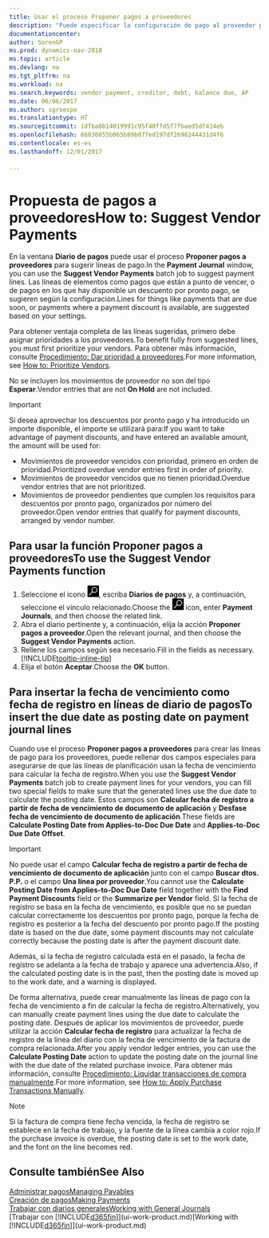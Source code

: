 ```yaml
---
title: Usar el proceso Proponer pagos a proveedores
description: "Puede especificar la configuración de pago al proveedor para obtener sugerencias o propuestas de pagos que están a punto de vencer o en los que hay un descuento."
documentationcenter: 
author: SorenGP
ms.prod: dynamics-nav-2018
ms.topic: article
ms.devlang: na
ms.tgt_pltfrm: na
ms.workload: na
ms.search.keywords: vendor payment, creditor, debt, balance due, AP
ms.date: 06/06/2017
ms.author: sgroespe
ms.translationtype: HT
ms.sourcegitcommit: 1dfba8b14019991c95f40ffd5f7fbaed5df414eb
ms.openlocfilehash: 66030855b065b89b077ed197df2698244431d4f6
ms.contentlocale: es-es
ms.lasthandoff: 12/01/2017

---
```

# <a name="how-to-suggest-vendor-payments"></a><span data-ttu-id="b2273-103">Propuesta de pagos a proveedores</span><span class="sxs-lookup"><span data-stu-id="b2273-103">How to: Suggest Vendor Payments</span></span>
<span data-ttu-id="b2273-104">En la ventana **Diario de pagos** puede usar el proceso **Proponer pagos a proveedores** para sugerir líneas de pago.</span><span class="sxs-lookup"><span data-stu-id="b2273-104">In the **Payment Journal** window, you can use the **Suggest Vendor Payments** batch job to suggest payment lines.</span></span> <span data-ttu-id="b2273-105">Las líneas de elementos como pagos que están a punto de vencer, o de pagos en los que hay disponible un descuento por pronto pago, se sugieren según la configuración.</span><span class="sxs-lookup"><span data-stu-id="b2273-105">Lines for things like payments that are due soon, or payments where a payment discount is available, are suggested based on your settings.</span></span>

<span data-ttu-id="b2273-106">Para obtener ventaja completa de las líneas sugeridas, primero debe asignar prioridades a los proveedores.</span><span class="sxs-lookup"><span data-stu-id="b2273-106">To benefit fully from suggested lines, you must first prioritize your vendors.</span></span> <span data-ttu-id="b2273-107">Para obtener más información, consulte [Procedimiento: Dar prioridad a proveedores](purchasing-how-prioritize-vendors.md).</span><span class="sxs-lookup"><span data-stu-id="b2273-107">For more information, see [How to: Prioritize Vendors](purchasing-how-prioritize-vendors.md).</span></span>  

<span data-ttu-id="b2273-108">No se incluyen los movimientos de proveedor no son del tipo **Esperar**.</span><span class="sxs-lookup"><span data-stu-id="b2273-108">Vendor entries that are not **On Hold** are not included.</span></span>  

> [!IMPORTANT]  
>   <span data-ttu-id="b2273-109">Si desea aprovechar los descuentos por pronto pago y ha introducido un importe disponible, el importe se utilizará para:</span><span class="sxs-lookup"><span data-stu-id="b2273-109">If you want to take advantage of payment discounts, and have entered an available amount, the amount will be used for:</span></span>  

* <span data-ttu-id="b2273-110">Movimientos de proveedor vencidos con prioridad, primero en orden de prioridad.</span><span class="sxs-lookup"><span data-stu-id="b2273-110">Prioritized overdue vendor entries first in order of priority.</span></span>  
* <span data-ttu-id="b2273-111">Movimientos de proveedor vencidos que no tienen prioridad.</span><span class="sxs-lookup"><span data-stu-id="b2273-111">Overdue vendor entries that are not prioritized.</span></span>  
* <span data-ttu-id="b2273-112">Movimientos de proveedor pendientes que cumplen los requisitos para descuentos por pronto pago, organizados por número del proveedor.</span><span class="sxs-lookup"><span data-stu-id="b2273-112">Open vendor entries that qualify for payment discounts, arranged by vendor number.</span></span>  

## <a name="to-use-the-suggest-vendor-payments-function"></a><span data-ttu-id="b2273-113">Para usar la función Proponer pagos a proveedores</span><span class="sxs-lookup"><span data-stu-id="b2273-113">To use the Suggest Vendor Payments function</span></span>
1. <span data-ttu-id="b2273-114">Seleccione el icono ![Buscar página o informe](media/ui-search/search_small.png "icono Buscar página o informe"), escriba **Diarios de pagos** y, a continuación, seleccione el vínculo relacionado.</span><span class="sxs-lookup"><span data-stu-id="b2273-114">Choose the ![Search for Page or Report](media/ui-search/search_small.png "Search for Page or Report icon") icon, enter **Payment Journals**, and then choose the related link.</span></span>  
2. <span data-ttu-id="b2273-115">Abra el diario pertinente y, a continuación, elija la acción **Proponer pagos a proveedor**.</span><span class="sxs-lookup"><span data-stu-id="b2273-115">Open the relevant journal, and then choose the **Suggest Vendor Payments** action.</span></span>  
3. <span data-ttu-id="b2273-116">Rellene los campos según sea necesario.</span><span class="sxs-lookup"><span data-stu-id="b2273-116">Fill in the fields as necessary.</span></span> [!INCLUDE[tooltip-inline-tip](includes/tooltip-inline-tip_md.md)]  
4. <span data-ttu-id="b2273-117">Elija el botón **Aceptar**.</span><span class="sxs-lookup"><span data-stu-id="b2273-117">Choose the **OK** button.</span></span>  

## <a name="to-insert-the-due-date-as-posting-date-on-payment-journal-lines"></a><span data-ttu-id="b2273-118">Para insertar la fecha de vencimiento como fecha de registro en líneas de diario de pagos</span><span class="sxs-lookup"><span data-stu-id="b2273-118">To insert the due date as posting date on payment journal lines</span></span>
<span data-ttu-id="b2273-119">Cuando use el proceso **Proponer pagos a proveedores** para crear las líneas de pago para los proveedores, puede rellenar dos campos especiales para asegurarse de que las líneas de planificación usan la fecha de vencimiento para calcular la fecha de registro.</span><span class="sxs-lookup"><span data-stu-id="b2273-119">When you use the **Suggest Vendor Payments** batch job to create payment lines for your vendors, you can fill two special fields to make sure that the generated lines use the due date to calculate the posting date.</span></span> <span data-ttu-id="b2273-120">Estos campos son **Calcular fecha de registro a partir de fecha de vencimiento de documento de aplicación** y **Desfase fecha de vencimiento de documento de aplicación**.</span><span class="sxs-lookup"><span data-stu-id="b2273-120">These fields are **Calculate Posting Date from Applies-to-Doc Due Date** and **Applies-to-Doc Due Date Offset**.</span></span>  

> [!IMPORTANT]  
>   <span data-ttu-id="b2273-121">No puede usar el campo **Calcular fecha de registro a partir de fecha de vencimiento de documento de aplicación** junto con el campo **Buscar dtos. P.P.** o el campo **Una línea por proveedor**.</span><span class="sxs-lookup"><span data-stu-id="b2273-121">You cannot use the **Calculate Posting Date from Applies-to-Doc Due Date** field together with the **Find Payment Discounts** field or the **Summarize per Vendor** field.</span></span> <span data-ttu-id="b2273-122">Si la fecha de registro se basa en la fecha de vencimiento, es posible que no se puedan calcular correctamente los descuentos por pronto pago, porque la fecha de registro es posterior a la fecha del descuento por pronto pago.</span><span class="sxs-lookup"><span data-stu-id="b2273-122">If the posting date is based on the due date, some payment discounts may not calculate correctly because the posting date is after the payment discount date.</span></span>  

<span data-ttu-id="b2273-123">Además, si la fecha de registro calculada está en el pasado, la fecha de registro se adelanta a la fecha de trabajo y aparece una advertencia.</span><span class="sxs-lookup"><span data-stu-id="b2273-123">Also, if the calculated posting date is in the past, then the posting date is moved up to the work date, and a warning is displayed.</span></span>  

<span data-ttu-id="b2273-124">De forma alternativa, puede crear manualmente las líneas de pago con la fecha de vencimiento a fin de calcular la fecha de registro.</span><span class="sxs-lookup"><span data-stu-id="b2273-124">Alternatively, you can manually create payment lines using the due date to calculate the posting date.</span></span> <span data-ttu-id="b2273-125">Después de aplicar los movimientos de proveedor, puede utilizar la acción **Calcular fecha de registro** para actualizar la fecha de registro de la línea del diario con la fecha de vencimiento de la factura de compra relacionada.</span><span class="sxs-lookup"><span data-stu-id="b2273-125">After you apply vendor ledger entries, you can use the **Calculate Posting Date** action to update the posting date on the journal line with the due date of the related purchase invoice.</span></span> <span data-ttu-id="b2273-126">Para obtener más información, consulte [Procedimiento: Liquidar transacciones de compra manualmente](payables-how-apply-purchase-transactions-manually.md).</span><span class="sxs-lookup"><span data-stu-id="b2273-126">For more information, see [How to: Apply Purchase Transactions Manually](payables-how-apply-purchase-transactions-manually.md).</span></span>  

> [!NOTE]  
>   <span data-ttu-id="b2273-127">Si la factura de compra tiene fecha vencida, la fecha de registro se establece en la fecha de trabajo, y la fuente de la línea cambia a color rojo.</span><span class="sxs-lookup"><span data-stu-id="b2273-127">If the purchase invoice is overdue, the posting date is set to the work date, and the font on the line becomes red.</span></span>  

## <a name="see-also"></a><span data-ttu-id="b2273-128">Consulte también</span><span class="sxs-lookup"><span data-stu-id="b2273-128">See Also</span></span>
[<span data-ttu-id="b2273-129">Administrar pagos</span><span class="sxs-lookup"><span data-stu-id="b2273-129">Managing Payables</span></span>](payables-manage-payables.md)  
[<span data-ttu-id="b2273-130">Creación de pagos</span><span class="sxs-lookup"><span data-stu-id="b2273-130">Making Payments</span></span>](payables-make-payments.md)  
[<span data-ttu-id="b2273-131">Trabajar con diarios generales</span><span class="sxs-lookup"><span data-stu-id="b2273-131">Working with General Journals</span></span>](ui-work-general-journals.md)  
<span data-ttu-id="b2273-132">[Trabajar con [!INCLUDE[d365fin](includes/d365fin_md.md)]](ui-work-product.md)</span><span class="sxs-lookup"><span data-stu-id="b2273-132">[Working with [!INCLUDE[d365fin](includes/d365fin_md.md)]](ui-work-product.md)</span></span>  

